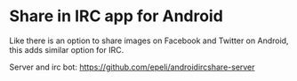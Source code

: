 # Share in IRC app for Android

Like there is an option to share images on Facebook and Twitter on Android,
this adds similar option for IRC.


Server and irc bot: https://github.com/epeli/androidircshare-server


